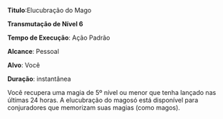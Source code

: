**Titulo**:Elucubração do Mago

**Transmutação de Nível 6**

**Tempo de Execução**: Ação Padrão

**Alcance**: Pessoal

**Alvo**: Você

**Duração**:  instantânea

Você recupera uma magia de 5º nível ou menor que tenha lançado nas últimas 24 horas. A elucubração do magosó está disponível para conjuradores que memorizam suas magias (como magos).